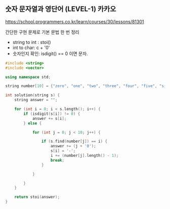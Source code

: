 ## 숫자 문자열과 영단어 (LEVEL-1) 카카오

https://school.programmers.co.kr/learn/courses/30/lessons/81301

간단한 구현 문제로 기본 문법 한 번 정리

- string to int : stoi()
- int to char: c + '0'
- 숫자인지 확인: isdigit() == 0 이면 문자.

```cpp
#include <string>
#include <vector>

using namespace std;

string number[10] = {"zero", "one", "two", "three", "four", "five", "six", "seven", "eight", "nine"};

int solution(string s) {
    string answer = "";

    for (int i = 0; i < s.length(); i++) {
        if (isdigit(s[i]) != 0) {
            answer += s[i];
        } else {

            for (int j = 0; j < 10; j++) {

                if (s.find(number[j]) == i) {
                    answer += (j + '0');
                    s[i] = '-';
                    i += (number[j].length() - 1);
                    break;
                }

            }

        }
    }

    return stoi(answer);
}
```
